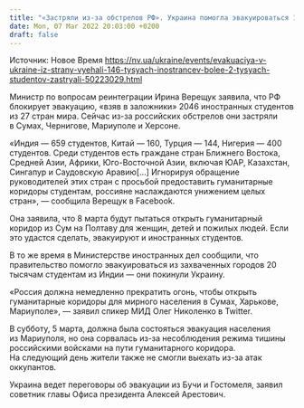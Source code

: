 ```yaml
---
title: "«Застряли из-за обстрелов РФ». Украина помогла эвакуироваться 146 тыс. иностранцам, но более 2 тыс. студентов не могут покинуть страну"
date: Mon, 07 Mar 2022 20:03:00 +0200
draft: false
---
```

Источник: Новое Время https://nv.ua/ukraine/events/evakuaciya-v-ukraine-iz-strany-vyehali-146-tysyach-inostrancev-bolee-2-tysyach-studentov-zastryali-50223029.html


 Министр по вопросам реинтеграции Ирина Верещук заявила, что РФ блокирует эвакуацию, «взяв в заложники» 2046 иностранных студентов из 27 стран мира. Сейчас из-за российских обстрелов они застряли в Сумах, Чернигове, Мариуполе и Херсоне.

«Индия — 659 студентов, Китай — 160, Турция — 144, Нигерия — 400 студентов. Среди студентов есть граждане стран Ближнего Востока, Средней Азии, Африки, Юго-Восточной Азии, включая ЮАР, Казахстан, Сингапур и Саудовскую Аравию[…] Игнорируя обращение руководителей этих стран с просьбой предоставить гуманитарные коридоры студентам, россияне наслаждаются унижением целых стран», — сообщила Верещук в Facebook.

Она заявила, что 8 марта будут пытаться открыть гуманитарный коридор из Сум на Полтаву для женщин, детей и пожилых людей. Если это удастся сделать, эвакуируют и иностранных студентов.

В то же время в Министерстве иностранных дел сообщили, что правительство помогло эвакуироваться из захваченных городов 20 тысячам студентам из Индии — они покинули Украину.

«Россия должна немедленно прекратить огонь, чтобы открыть гуманитарные коридоры для мирного населения в Сумах, Харькове, Мариуполе», — заявил спикер МИД Олег Николенко в Twitter.

В субботу, 5 марта, должна была состояться эвакуация населения из Мариуполя, но она сорвалась из-за несоблюдения режима тишины российскими войсками на пути гуманитарного коридора. На следующий день жители также не смогли выехать из-за атак оккупантов.

Украина ведет переговоры об эвакуации из Бучи и Гостомеля, заявил советник главы Офиса президента Алексей Арестович.
